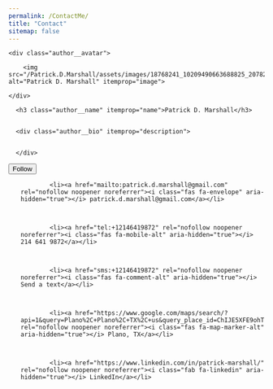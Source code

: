 ```yaml
---
permalink: /ContactMe/
title: "Contact"
sitemap: false
---
```

<div itemscope itemtype="https://schema.org/Person">

  
    <div class="author__avatar">
      
        <img src="/Patrick.D.Marshall/assets/images/18768241_10209490663688825_2078276080441293945_o.jpg" alt="Patrick D. Marshall" itemprop="image">
      
    </div>
  

  <div class="author__content">
    
      <h3 class="author__name" itemprop="name">Patrick D. Marshall</h3>
    
    
      <div class="author__bio" itemprop="description">
        

      </div>
    
  </div>

  <div class="author__urls-wrapper">
    <button class="btn btn--inverse">Follow</button>
    <ul class="author__urls social-icons">
      

      
        
          
            <li><a href="mailto:patrick.d.marshall@gmail.com" rel="nofollow noopener noreferrer"><i class="fas fa-envelope" aria-hidden="true"></i> patrick.d.marshall@gmail.com</a></li>
          
        
          
            <li><a href="tel:+12146419872" rel="nofollow noopener noreferrer"><i class="fas fa-mobile-alt" aria-hidden="true"></i> 214 641 9872</a></li>
          
        
          
            <li><a href="sms:+12146419872" rel="nofollow noopener noreferrer"><i class="fas fa-comment-alt" aria-hidden="true"></i> Send a text</a></li>
          
        
          
            <li><a href="https://www.google.com/maps/search/?api=1&query=Plano%2C+Plano%2C+TX%2C+us&query_place_id=ChIJE5XFE9ohTIYRK2DNiWQDqmI" rel="nofollow noopener noreferrer"><i class="fas fa-map-marker-alt" aria-hidden="true"></i> Plano, TX</a></li>
          
        
          
            <li><a href="https://www.linkedin.com/in/patrick-marshall/" rel="nofollow noopener noreferrer"><i class="fab fa-linkedin" aria-hidden="true"></i> LinkedIn</a></li>
          

